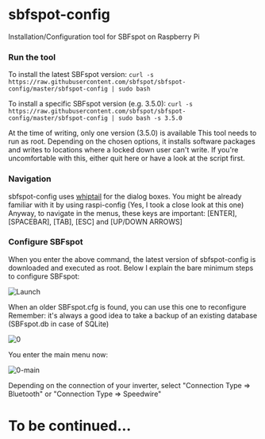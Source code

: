 # sbfspot-config
Installation/Configuration tool for SBFspot on Raspberry Pi

### Run the tool
To install the latest SBFspot version:
`curl -s https://raw.githubusercontent.com/sbfspot/sbfspot-config/master/sbfspot-config | sudo bash`

To install a specific SBFspot version (e.g. 3.5.0):
`curl -s https://raw.githubusercontent.com/sbfspot/sbfspot-config/master/sbfspot-config | sudo bash -s 3.5.0`

At the time of writing, only one version (3.5.0) is available
This tool needs to run as root. Depending on the chosen options, it installs software packages and writes to locations where a locked down user can't write. If you're uncomfortable with this, either quit here or have a look at the script first.

### Navigation
sbfspot-config uses [whiptail](https://en.wikibooks.org/wiki/Bash_Shell_Scripting/Whiptail) for the dialog boxes. You might be already familiar with it by using raspi-config (Yes, I took a close look at this one)
Anyway, to navigate in the menus, these keys are important: [ENTER], [SPACEBAR], [TAB], [ESC] and [UP/DOWN ARROWS]
  
### Configure SBFspot
When you enter the above command, the latest version of sbfspot-config is downloaded and executed as root.
Below I explain the bare minimum steps to configure SBFspot:

![Launch](https://user-images.githubusercontent.com/1931158/46150028-e68ba200-c26b-11e8-950b-bb7de3053fc2.jpg)

When an older SBFspot.cfg is found, you can use this one to reconfigure
Remember: it's always a good idea to take a backup of an existing database (SBFspot.db in case of SQLite)

![0](https://user-images.githubusercontent.com/1931158/46150551-1ab39280-c26d-11e8-8f48-f5c4dc2834ca.JPG)

You enter the main menu now:

![0-main](https://user-images.githubusercontent.com/1931158/46151414-053f6800-c26f-11e8-8369-ce1c6a81a694.JPG)

Depending on the connection of your inverter, select "Connection Type => Bluetooth" or "Connection Type => Speedwire"



# To be continued...
